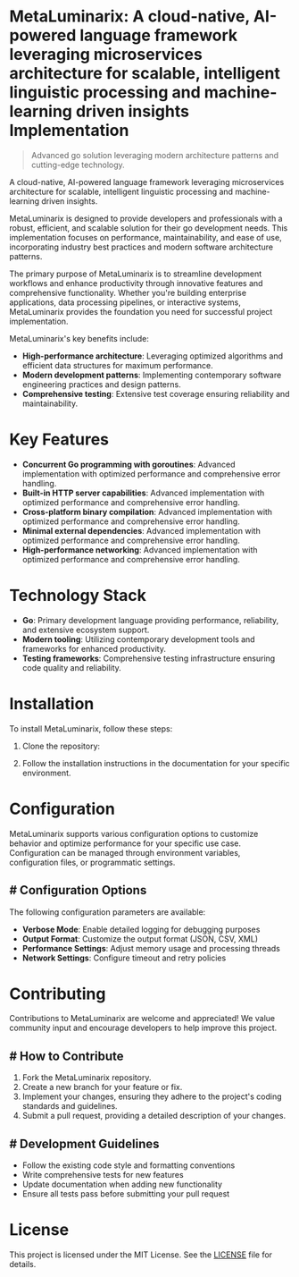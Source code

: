 <!-- fallback_MetaLuminarix_20250802171254_89507 -->

# MetaLuminarix: A cloud-native, AI-powered language framework leveraging microservices architecture for scalable, intelligent linguistic processing and machine-learning driven insights Implementation
> Advanced go solution leveraging modern architecture patterns and cutting-edge technology.

A cloud-native, AI-powered language framework leveraging microservices architecture for scalable, intelligent linguistic processing and machine-learning driven insights.

MetaLuminarix is designed to provide developers and professionals with a robust, efficient, and scalable solution for their go development needs. This implementation focuses on performance, maintainability, and ease of use, incorporating industry best practices and modern software architecture patterns.

The primary purpose of MetaLuminarix is to streamline development workflows and enhance productivity through innovative features and comprehensive functionality. Whether you're building enterprise applications, data processing pipelines, or interactive systems, MetaLuminarix provides the foundation you need for successful project implementation.

MetaLuminarix's key benefits include:

* **High-performance architecture**: Leveraging optimized algorithms and efficient data structures for maximum performance.
* **Modern development patterns**: Implementing contemporary software engineering practices and design patterns.
* **Comprehensive testing**: Extensive test coverage ensuring reliability and maintainability.

# Key Features

* **Concurrent Go programming with goroutines**: Advanced implementation with optimized performance and comprehensive error handling.
* **Built-in HTTP server capabilities**: Advanced implementation with optimized performance and comprehensive error handling.
* **Cross-platform binary compilation**: Advanced implementation with optimized performance and comprehensive error handling.
* **Minimal external dependencies**: Advanced implementation with optimized performance and comprehensive error handling.
* **High-performance networking**: Advanced implementation with optimized performance and comprehensive error handling.

# Technology Stack

* **Go**: Primary development language providing performance, reliability, and extensive ecosystem support.
* **Modern tooling**: Utilizing contemporary development tools and frameworks for enhanced productivity.
* **Testing frameworks**: Comprehensive testing infrastructure ensuring code quality and reliability.

# Installation

To install MetaLuminarix, follow these steps:

1. Clone the repository:


2. Follow the installation instructions in the documentation for your specific environment.

# Configuration

MetaLuminarix supports various configuration options to customize behavior and optimize performance for your specific use case. Configuration can be managed through environment variables, configuration files, or programmatic settings.

## # Configuration Options

The following configuration parameters are available:

* **Verbose Mode**: Enable detailed logging for debugging purposes
* **Output Format**: Customize the output format (JSON, CSV, XML)
* **Performance Settings**: Adjust memory usage and processing threads
* **Network Settings**: Configure timeout and retry policies

# Contributing

Contributions to MetaLuminarix are welcome and appreciated! We value community input and encourage developers to help improve this project.

## # How to Contribute

1. Fork the MetaLuminarix repository.
2. Create a new branch for your feature or fix.
3. Implement your changes, ensuring they adhere to the project's coding standards and guidelines.
4. Submit a pull request, providing a detailed description of your changes.

## # Development Guidelines

* Follow the existing code style and formatting conventions
* Write comprehensive tests for new features
* Update documentation when adding new functionality
* Ensure all tests pass before submitting your pull request

# License

This project is licensed under the MIT License. See the [LICENSE](https://github.com/cerenyilmazjinx/MetaLuminarix/blob/main/LICENSE) file for details.
